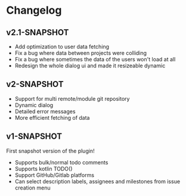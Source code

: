 # Changelog

## v2.1-SNAPSHOT
- Add optimization to user data fetching
- Fix a bug where data between projects were colliding
- Fix a bug where sometimes the data of the users won't load at all
- Redesign the whole dialog ui and made it resizeable dynamic 

## v2-SNAPSHOT
- Support for multi remote/module git repository
- Dynamic dialog
- Detailed error messages
- More efficient fetching of data

## v1-SNAPSHOT
First snapshot version of the plugin!
- Supports bulk/normal todo comments
- Supports kotlin TODO()
- Support GitHub/Gitlab platforms
- Can select description labels, assignees and milestones from issue creation menu